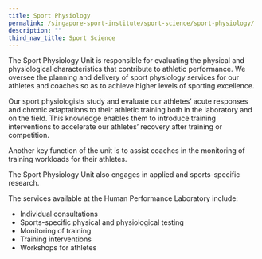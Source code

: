 ```yaml
---
title: Sport Physiology
permalink: /singapore-sport-institute/sport-science/sport-physiology/
description: ""
third_nav_title: Sport Science
---
```



The Sport Physiology Unit is responsible for evaluating the physical and physiological characteristics that contribute to athletic performance. We oversee the planning and delivery of sport physiology services for our athletes and coaches so as to achieve higher levels of sporting excellence. 

Our sport physiologists study and evaluate our athletes’ acute responses and chronic adaptations to their athletic training both in the laboratory and on the field. This knowledge enables them to introduce training interventions to accelerate our athletes’ recovery after training or competition.

Another key function of the unit is to assist coaches in the monitoring of training workloads for their athletes.   
  

The Sport Physiology Unit also engages in applied and sports-specific research.  

The services available at the Human Performance Laboratory include:

* Individual consultations
* Sports-specific physical and physiological testing
* Monitoring of training
* Training interventions
* Workshops for athletes